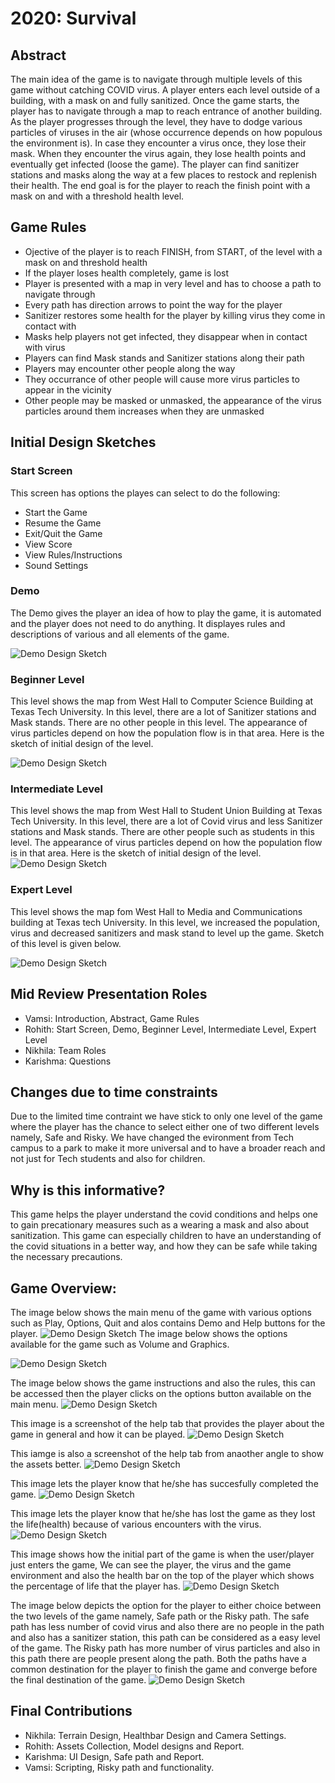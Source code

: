 # 2020: Survival
## Abstract
The main idea of the game is to navigate through multiple levels of this game without catching COVID virus. A player enters each level outside of a building, with a mask on and fully sanitized. Once the game starts, the player has to navigate through a map to reach entrance of another building. As the player progresses through the level, they have to dodge various particles of viruses in the air (whose occurrence depends on how populous the environment is). In case they encounter a virus once, they lose their mask. When they encounter the virus again, they lose health points and eventually get infected (loose the game). The player can find sanitizer stations and masks along the way at a few places to restock and replenish their health. The end goal is for the player to reach the finish point with a mask on and with a threshold health level.

## Game Rules
- Ojective of the player is to reach FINISH, from START, of the level with a mask on and threshold health
- If the player loses health completely, game is lost
- Player is presented with a map in very level and has to choose a path to navigate through
- Every path has direction arrows to point the way for the player
- Sanitizer restores some health for the player by killing virus they come in contact with
- Masks help players not get infected, they disappear when in contact with virus
- Players can find Mask stands and Sanitizer stations along their path
- Players may encounter other people along the way
- They occurrance of other people will cause more virus particles to appear in the vicinity
- Other people may be masked or unmasked, the appearance of the virus particles around them increases when they are unmasked

## Initial Design Sketches
### Start Screen
This screen has options the playes can select to do the following:
- Start the Game
- Resume the Game
- Exit/Quit the Game
- View Score
- View Rules/Instructions
- Sound Settings

### Demo
The Demo gives the player an idea of how to play the game, it is automated and the player does not need to do anything. It displayes rules and descriptions of various and all elements of the game.

![Demo Design Sketch](https://github.com/karishmagarikapalli/VirtualReality_Project_2/blob/main/Demo.jpeg)

### Beginner Level
This level shows the map from West Hall to Computer Science Building at Texas Tech University. In this level, there are a lot of Sanitizer stations and Mask stands. There are no other people in this level. The appearance of virus particles depend on how the population flow is in that area.
Here is the sketch of initial design of the level.

![Demo Design Sketch](https://github.com/karishmagarikapalli/VirtualReality_Project_2/blob/main/Beginner%20Level.jpeg)

### Intermediate Level
This level shows the map from West Hall to Student Union Building at Texas Tech University. In this level, there are a lot of Covid virus and less Sanitizer stations and Mask stands. There are other people such as students in this level. The appearance of virus particles depend on how the population flow is in that area.
Here is the sketch of initial design of the level.
![Demo Design Sketch](https://github.com/karishmagarikapalli/VirtualReality_Project_2/blob/main/Medium_VR.png)

### Expert Level
This level shows the map fom West Hall to Media and Communications building at Texas tech University. In this level, we increased the population, virus and decreased sanitizers and mask stand to level up the game. Sketch of this level is given below.

![Demo Design Sketch](https://github.com/karishmagarikapalli/VirtualReality_Project_2/blob/main/ExpertLevel.png)

## Mid Review Presentation Roles
- Vamsi: Introduction, Abstract, Game Rules
- Rohith: Start Screen, Demo, Beginner Level, Intermediate Level, Expert Level
- Nikhila: Team Roles
- Karishma: Questions

## Changes due to time constraints
Due to the limited time contraint we have stick to only one level of the game where the player has the chance to select either one of two different levels namely, Safe and Risky. We have changed the evironment from Tech campus to a park to make it more universal and to have a broader reach and not just for Tech students and also for children.

## Why is this informative?
This game helps the player understand the covid conditions and helps one to gain precationary measures such as a wearing a mask and also about sanitization. This game can  especially children to have an understanding of the covid situations in a better way, and how they can be safe while taking the necessary precautions.

## Game Overview:
The image below shows the main menu of the game with various options such as Play, Options, Quit and alos contains Demo and Help buttons for the player. 
![Demo Design Sketch](https://github.com/karishmagarikapalli/VirtualReality_Project_2/blob/main/Screenshots/Screen%20Shot%202020-11-29%20at%203.54.40%20PM.png)
The image below shows the options available for the game such as Volume and Graphics.

![Demo Design Sketch](https://github.com/karishmagarikapalli/VirtualReality_Project_2/blob/main/Screenshots/Screen%20Shot%202020-11-29%20at%203.55.19%20PM.png)

The image below shows the game instructions and also the rules, this can be accessed then the player clicks on the options button available on the main menu.
![Demo Design Sketch](https://github.com/karishmagarikapalli/VirtualReality_Project_2/blob/main/Screenshots/Screen%20Shot%202020-11-29%20at%203.55.39%20PM.png)

This image is a screenshot of the help tab that provides the player about the game in general and how it can be played.
![Demo Design Sketch](https://github.com/karishmagarikapalli/VirtualReality_Project_2/blob/main/Screenshots/Screen%20Shot%202020-11-29%20at%203.57.07%20PM.png)

This iamge is also a screenshot of the help tab from anaother angle to show the assets better.
![Demo Design Sketch](https://github.com/karishmagarikapalli/VirtualReality_Project_2/blob/main/Screenshots/Screen%20Shot%202020-11-29%20at%203.58.36%20PM.png)

This image lets the player know that he/she has succesfully completed the game.
![Demo Design Sketch](https://github.com/karishmagarikapalli/VirtualReality_Project_2/blob/main/Screenshots/Screen%20Shot%202020-11-29%20at%203.59.27%20PM.png)

This image lets the player know that he/she has lost the game as they lost the life(health) because of various encounters with the virus.
![Demo Design Sketch](https://github.com/karishmagarikapalli/VirtualReality_Project_2/blob/main/Screenshots/Screen%20Shot%202020-11-29%20at%203.59.35%20PM.png)

This image shows how the initial part of the game is when the user/player just enters the game, We can see the player, the virus and the game environment and also the health bar on the top of the player which shows the percentage of life that the player has.
![Demo Design Sketch](https://github.com/karishmagarikapalli/VirtualReality_Project_2/blob/main/Screenshots/Screen%20Shot%202020-11-29%20at%204.02.22%20PM.png)

The image below depicts the option for the player to either choice between the two levels of the game namely, Safe path or the Risky path. The safe path has less number of covid virus and also there are no people in the path and also has a sanitizer station, this path can be considered as a easy level of the game.
The Risky path has more number of virus particles and also in this path there are people present along the path. Both the paths have a common destination for the player to finish the game and converge before the final destination of the game.
![Demo Design Sketch](https://github.com/karishmagarikapalli/VirtualReality_Project_2/blob/main/Screenshots/Screen%20Shot%202020-11-29%20at%204.06.13%20PM.png)
## Final Contributions
- Nikhila: Terrain Design, Healthbar Design and Camera Settings.
- Rohith: Assets Collection, Model designs and Report.
- Karishma: UI Design, Safe path and Report.
- Vamsi: Scripting, Risky path and functionality.
